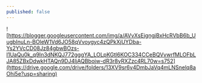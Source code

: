 ```yaml
---
published: false
---
```


![https://blogger.googleusercontent.com/img/a/AVvXsEjgngjBxHcRVbB6b_UugbInuLn-BOleW1Vd6JO58qVvoygyc4zQPkXjUYDba-Ys2YVcCD08Jz84gbwBOzs-I1UaQu0k_q9In3dNKQJ772gggYA_LOLpKGtl6KOC334CCeBQVvwrfMLOFbLJA85ZBxDdwkHTAQn9DJ4ljAQBbojw-dR3r8yRXZzc4RL70w=s752](https://drive.google.com/drive/folders/13XV9sr6v4DmbJaVq4mLNSnelq8aOhi5e?usp=sharing)